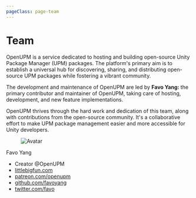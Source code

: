 ```yaml
---
pageClass: page-team
---
```

# Team

OpenUPM is a service dedicated to hosting and building open-source Unity Package Manager (UPM) packages. The platform's primary aim is to establish a universal hub for discovering, sharing, and distributing open-source UPM packages while fostering a vibrant community.

The development and maintenance of OpenUPM are led by **Favo Yang:** the primary contributor and maintainer of OpenUPM, taking care of hosting, development, and new feature implementations.

OpenUPM thrives through the hard work and dedication of this team, along with contributions from the open-source community. It's a collaborative effort to make UPM package management easier and more accessible for Unity developers.

<div class="tile">
  <div class="tile-icon">
    <figure class="avatar avatar-xl"><img :src="$withBase('/images/artist-favo.jpg')" alt="Avatar"></figure>
  </div>
  <div class="tile-content">
    <p class="tile-title">Favo Yang</p>
    <ul>
      <li><i class="fa fa-code"></i> Creator @OpenUPM</li>
      <li><i class="fa fa-home"></i> <a href="https://littlebigfun.com" rel="noopener noreferrer">littlebigfun.com</a></li>
      <li><i class="fab fa-patreon"></i> <a href="https://patreon.com/openupm" rel="noopener noreferrer">patreon.com/openupm</a></li>
      <li><i class="fab fa-github"></i> <a href="https://github.com/favoyang" rel="noopener noreferrer">github.com/favoyang</a></li>
      <li><i class="fab fa-twitter"></i> <a href="https://twitter.com/favo" rel="noopener noreferrer">twitter.com/favo</a></li>
    </ul>
  </div>
</div>

<style lang="scss" scoped>
.page-team {
  .avatar {
    margin-right: 0.5rem;
  }

  .tile-title {
    font-weight: bold;
    font-size: 0.9rem;
  }

  .tile-content {
    ul {
      list-style: none;
      margin: 0.8rem 0;

      li {
        list-style: none;
        margin: 0;

        i {
          display: inline-block;
          width: 1.2rem;
        }
      }
    }
  }
}
</style>